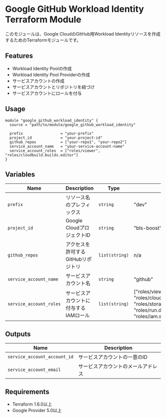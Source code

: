 # Google GitHub Workload Identity Terraform Module

このモジュールは、Google CloudのGitHub用Workload Identityリソースを作成するためのTerraformモジュールです。

## Features

- Workload Identity Poolの作成
- Workload Identity Pool Providerの作成
- サービスアカウントの作成
- サービスアカウントとリポジトリを紐づけ
- サービスアカウントにロールを付与

## Usage

```hcl-terraform
module "google_github_workload_identity" {
  source = "path/to/module/google_github_workload_identity"

  prefix                 = "your-prefix"
  project_id             = "your-project-id"
  github_repos           = ["your-repo1", "your-repo2"]
  service_account_name   = "your-service-account-name"
  service_account_roles  = ["roles/viewer", "roles/cloudbuild.builds.editor"]
}
```

## Variables

| Name                    | Description                           | Type           | Default                                                                                                                          | Required |
| ----------------------- | ------------------------------------- | -------------- | -------------------------------------------------------------------------------------------------------------------------------- | :------: |
| `prefix`                | リソース名のプレフィックス            | `string`       | "dev"                                                                                                                            |    no    |
| `project_id`            | Google CloudプロジェクトID            | `string`       | "bls-boost"                                                                                                                      |    no    |
| `github_repos`          | アクセスを許可するGitHubリポジトリ    | `list(string)` | n/a                                                                                                                              |   yes    |
| `service_account_name`  | サービスアカウント名                  | `string`       | "github"                                                                                                                         |    no    |
| `service_account_roles` | サービスアカウントに付与するIAMロール | `list(string)` | ["roles/viewer", "roles/cloudbuild.builds.editor", "roles/storage.admin", "roles/run.developer", "roles/iam.serviceAccountUser"] |    no    |

## Outputs

| Name                         | Description                        |
| ---------------------------- | ---------------------------------- |
| `service_account_account_id` | サービスアカウントの一意のID       |
| `service_account_email`      | サービスアカウントのメールアドレス |

## Requirements

- Terraform 1.6.0以上
- Google Provider 5.0以上
